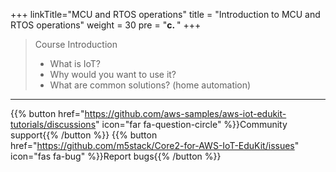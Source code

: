 +++
linkTitle="MCU and RTOS operations"
title = "Introduction to MCU and RTOS operations"
weight = 30
pre = "<b>c. </b>"
+++

> Course Introduction
>    * What is IoT?
>    * Why would you want to use it? 
>    * What are common solutions? (home automation) 



---
{{% button href="https://github.com/aws-samples/aws-iot-edukit-tutorials/discussions" icon="far fa-question-circle" %}}Community support{{% /button %}} {{% button href="https://github.com/m5stack/Core2-for-AWS-IoT-EduKit/issues" icon="fas fa-bug" %}}Report bugs{{% /button %}}